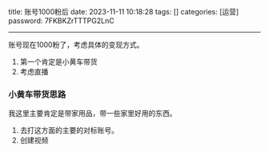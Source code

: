 title: 账号1000粉后 
date: 2023-11-11 10:18:28 
tags: []
categories: [运营]
password: 7FKBKZrTTTPG2LnC

---
 <!--more-->

 账号现在1000粉了，考虑具体的变现方式。

 1. 第一个肯定是小黄车带货
 2. 考虑直播

 
 ### 小黄车带货思路

 我这里主要肯定是带家用品，带一些家里好用的东西。

1. 去打这方面的主要的对标账号。
2. 创建视频
